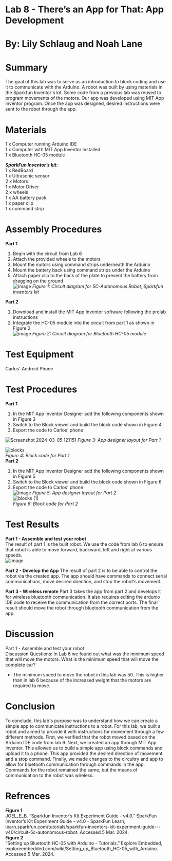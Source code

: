 
# Lab 8 - There’s an App for That: App Development

# By: Lily Schlaug and Noah Lane  
# Summary
The goal of this lab was to serve as an introduction to block coding and use it to communicate with the Arduino. A robot was built by using materials in the Sparkfun Inventor's kit. Some code from a previous lab was reused to program movements of the motors. Our app was developed using MIT App Inventor program. Once the app was designed, desired instructions were sent to the robot through the app. 

# Materials  
1 x Computer running Arduino IDE  
1 x Computer with MIT App Inventor installed  
1 x Bluetooth HC-05 module 
   
***SparkFun Inventor’s kit:***   
1 x RedBoard  
1 x Ultrasonic sensor  
2 x Motors  
1 x Motor Driver  
2 x wheels  
1 x AA battery pack  
1 x paper clip  
1 x command strip    
# Assembly Procedures
**Part 1**
1. Begin with the circuit from Lab 6
2. Attach the provided wheels to the motors
3. Mount the motors using command strips underneath the Arduino
4. Mount the battery back using command strips under the Arduino
5. Attach paper clip to the back of the plate to prevent the battery from dragging on the ground   
![image](https://github.com/npla225/BAE305-SP24-Lab8/assets/156371043/b7e2982f-91c6-4f99-9d8d-bba99cd70b05)
_Figure 1: Circuit diagram for 5C-Autonomous Robot, Sparkfun inventors kit_  

**Part 2**
1. Download and install the MIT App Inventor software following the prelab instructions
2. Integrate the HC-05 module into the circuit from part 1 as shown in Figure 2  
![image](https://github.com/npla225/BAE305-SP24-Lab8/assets/156371043/e854272a-f8eb-46db-9e41-d8038055443d)
_Figure 2: Circuit diagram for Bluetooth HC-05 module_

# Test Equipment
Carlos' Android Phone
# Test Procedures  
**Part 1**  
1. In the MIT App Inventor Designer add the following components shown in Figure 3
2. Switch to the Block viewer and build the block code shown in Figure 4
3. Export the code to Carlos' phone

![Screenshot 2024-03-05 121151](https://github.com/npla225/BAE305-SP24-Lab8/assets/156371043/37b9fa8f-ceab-4cee-87c1-b3fa0babbd90)
_Figure 3: App designer layout for Part 1_

![blocks](https://github.com/npla225/BAE305-SP24-Lab8/assets/156371043/eecc9c7f-635e-4ee4-81de-25efd3fb487d)  
_Figure 4: Block code for Part 1_  
**Part 2**

1. In the MIT App Inventor Designer add the following components shown in Figure 5
2. Switch to the Block viewer and build the block code shown in Figure 6
3. Export the code to Carlos' phone  
![image](https://github.com/npla225/BAE305-SP24-Lab8/assets/156371043/7281bd92-46b1-49d5-ab23-3326599977c4)
_Figure 5: App designer layout for Part 2_  
![blocks (1)](https://github.com/npla225/BAE305-SP24-Lab8/assets/156371043/54337340-5f79-41f1-9b1f-03371d2520da)  
_Figure 6: Block code for Part 2_  

# Test Results    
**Part 1 - Assemble and test your robot**    
The result of part 1 is the built robot. We use the code from lab 6 to ensure that robot is able to move forward, backward, left and right at various speeds.    
![image](https://github.com/npla225/BAE305-SP24-Lab8/assets/156371115/cf0a69de-1d84-49e4-ba41-19b466ec758f)

**Part 2 - Develop the App** 
The result of part 2 is to be able to control the robot via the created app. The app should have commands to connect serial communications, move desired direction, and stop the robot's movement. 

**Part 3 - Wireless remote** 
Part 3 takes the app from part 2 and develops it for wireless bluetooth communication. It also requires editing the ardunio IDE code to receive the communication from the correct ports. The final result should move the robot through bluetooth communication from the app.    

# Discussion    
Part 1 - Assemble and test your robot    
Discussion Questions: In Lab 6 we found out what was the minimum speed that will move the motors. What is the minimum speed that will move the complete car?    
- The minimum speed to move the robot in this lab was 50. This is higher than in lab 6 because of the increased weight that the motors are required to move.    

# Conclusion
To conclude, this lab's purpose was to understand how we can create a simple app to communicate instructions to a robot. For this lab, we built a robot and aimed to provide it with instructions for movement through a few different methods. First, we verified that the robot moved based on the Arduino IDE code from lab 6. Next, we created an app through MIT App Inventor. This allowed us to build a simple app using block commands and upload it to a phone. This app provided the desired direction of movement and a stop command. Finally, we made changes to the circuitry and app to allow for bluetooth communication through commands in the app. Commands for the robot remained the same, but the means of communication to the robot was wireless. 

# Refrences 
**Figure 1**   
JOEL_E_B. “Sparkfun Inventor’s Kit Experiment Guide - v4.0.” SparkFun Inventor’s Kit Experiment Guide - v4.0 - SparkFun Learn, learn.sparkfun.com/tutorials/sparkfun-inventors-kit-experiment-guide---v40/circuit-5c-autonomous-robot. Accessed 5 Mar. 2024.  
**Figure 2**  
“Setting up Bluetooth HC-05 with Arduino - Tutorials.” Explore Embedded, exploreembedded.com/wiki/Setting_up_Bluetooth_HC-05_with_Arduino. Accessed 5 Mar. 2024. 